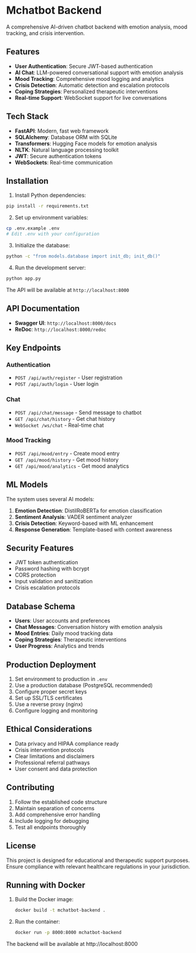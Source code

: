 # Mchatbot Backend

A comprehensive AI-driven chatbot backend with emotion analysis, mood tracking, and crisis intervention.

## Features

- **User Authentication**: Secure JWT-based authentication
- **AI Chat**: LLM-powered conversational support with emotion analysis
- **Mood Tracking**: Comprehensive mood logging and analytics
- **Crisis Detection**: Automatic detection and escalation protocols
- **Coping Strategies**: Personalized therapeutic interventions
- **Real-time Support**: WebSocket support for live conversations

## Tech Stack

- **FastAPI**: Modern, fast web framework
- **SQLAlchemy**: Database ORM with SQLite
- **Transformers**: Hugging Face models for emotion analysis
- **NLTK**: Natural language processing toolkit
- **JWT**: Secure authentication tokens
- **WebSockets**: Real-time communication

## Installation

1. Install Python dependencies:
```bash
pip install -r requirements.txt
```

2. Set up environment variables:
```bash
cp .env.example .env
# Edit .env with your configuration
```

3. Initialize the database:
```bash
python -c "from models.database import init_db; init_db()"
```

4. Run the development server:
```bash
python app.py
```

The API will be available at `http://localhost:8000`

## API Documentation

- **Swagger UI**: `http://localhost:8000/docs`
- **ReDoc**: `http://localhost:8000/redoc`

## Key Endpoints

### Authentication
- `POST /api/auth/register` - User registration
- `POST /api/auth/login` - User login

### Chat
- `POST /api/chat/message` - Send message to chatbot
- `GET /api/chat/history` - Get chat history
- `WebSocket /ws/chat` - Real-time chat

### Mood Tracking
- `POST /api/mood/entry` - Create mood entry
- `GET /api/mood/history` - Get mood history
- `GET /api/mood/analytics` - Get mood analytics

## ML Models

The system uses several AI models:

1. **Emotion Detection**: DistilRoBERTa for emotion classification
2. **Sentiment Analysis**: VADER sentiment analyzer
3. **Crisis Detection**: Keyword-based with ML enhancement
4. **Response Generation**: Template-based with context awareness

## Security Features

- JWT token authentication
- Password hashing with bcrypt
- CORS protection
- Input validation and sanitization
- Crisis escalation protocols

## Database Schema

- **Users**: User accounts and preferences
- **Chat Messages**: Conversation history with emotion analysis
- **Mood Entries**: Daily mood tracking data
- **Coping Strategies**: Therapeutic interventions
- **User Progress**: Analytics and trends

## Production Deployment

1. Set environment to production in `.env`
2. Use a production database (PostgreSQL recommended)
3. Configure proper secret keys
4. Set up SSL/TLS certificates
5. Use a reverse proxy (nginx)
6. Configure logging and monitoring

## Ethical Considerations

- Data privacy and HIPAA compliance ready
- Crisis intervention protocols
- Clear limitations and disclaimers
- Professional referral pathways
- User consent and data protection

## Contributing

1. Follow the established code structure
2. Maintain separation of concerns
3. Add comprehensive error handling
4. Include logging for debugging
5. Test all endpoints thoroughly

## License

This project is designed for educational and therapeutic support purposes. Ensure compliance with relevant healthcare regulations in your jurisdiction.

## Running with Docker

1. Build the Docker image:
   ```sh
   docker build -t mchatbot-backend .
   ```
2. Run the container:
   ```sh
   docker run -p 8000:8000 mchatbot-backend
   ```

The backend will be available at http://localhost:8000